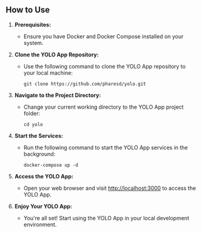 ## How to Use

1. **Prerequisites:**
   - Ensure you have Docker and Docker Compose installed on your system.

2. **Clone the YOLO App Repository:**
   - Use the following command to clone the YOLO App repository to your local machine:

     ```shell
     git clone https://github.com/pharesd/yolo.git
     ```

3. **Navigate to the Project Directory:**
   - Change your current working directory to the YOLO App project folder:

     ```shell
     cd yolo
     ```

4. **Start the Services:**
   - Run the following command to start the YOLO App services in the background:

     ```shell
     docker-compose up -d
     ```

5. **Access the YOLO App:**
   - Open your web browser and visit [http://localhost:3000](http://localhost:3000) to access the YOLO App.

6. **Enjoy Your YOLO App:**
   - You're all set! Start using the YOLO App in your local development environment.



